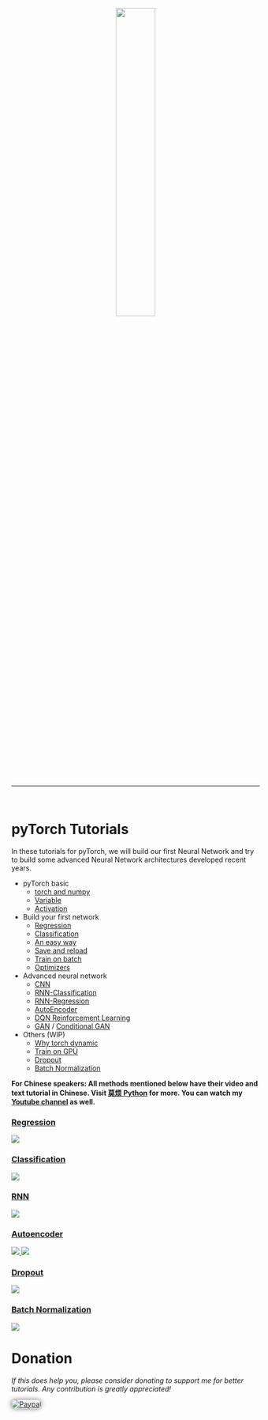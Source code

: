 <p align="center">
    <a href="http://pytorch.org/" target="_blank">
    <img width="40%" src="https://github.com/MorvanZhou/PyTorch-Tutorial/blob/master/logo.png" style="max-width:100%;">
    </a>
</p>

---

<br>

# pyTorch Tutorials

In these tutorials for pyTorch, we will build our first Neural Network and try to build some advanced Neural Network architectures developed recent years.


* pyTorch basic
  * [torch and numpy](https://github.com/MorvanZhou/PyTorch-Tutorial/blob/master/tutorial-contents/201_torch_numpy.py)
  * [Variable](https://github.com/MorvanZhou/PyTorch-Tutorial/blob/master/tutorial-contents/202_variable.py)
  * [Activation](https://github.com/MorvanZhou/PyTorch-Tutorial/blob/master/tutorial-contents/203_activation.py)
* Build your first network
  * [Regression](https://github.com/MorvanZhou/PyTorch-Tutorial/blob/master/tutorial-contents/301_regression.py)
  * [Classification](https://github.com/MorvanZhou/PyTorch-Tutorial/blob/master/tutorial-contents/302_classification.py)
  * [An easy way](https://github.com/MorvanZhou/PyTorch-Tutorial/blob/master/tutorial-contents/303_build_nn_quickly.py)
  * [Save and reload](https://github.com/MorvanZhou/PyTorch-Tutorial/blob/master/tutorial-contents/304_save_reload.py)
  * [Train on batch](https://github.com/MorvanZhou/PyTorch-Tutorial/blob/master/tutorial-contents/305_batch_train.py)
  * [Optimizers](https://github.com/MorvanZhou/PyTorch-Tutorial/blob/master/tutorial-contents/306_optimizer.py)
* Advanced neural network
  * [CNN](https://github.com/MorvanZhou/PyTorch-Tutorial/blob/master/tutorial-contents/401_CNN.py)
  * [RNN-Classification](https://github.com/MorvanZhou/PyTorch-Tutorial/blob/master/tutorial-contents/402_RNN_classifier.py)
  * [RNN-Regression](https://github.com/MorvanZhou/PyTorch-Tutorial/blob/master/tutorial-contents/403_RNN_regressor.py)
  * [AutoEncoder](https://github.com/MorvanZhou/PyTorch-Tutorial/blob/master/tutorial-contents/404_autoencoder.py)
  * [DQN Reinforcement Learning](https://github.com/MorvanZhou/PyTorch-Tutorial/blob/master/tutorial-contents/405_DQN_Reinforcement_learning.py)
  * [GAN](https://github.com/MorvanZhou/PyTorch-Tutorial/blob/master/tutorial-contents/406_GAN.py) / [Conditional GAN](https://github.com/MorvanZhou/PyTorch-Tutorial/blob/master/tutorial-contents/406_conditional_GAN.py)
* Others (WIP)
  * [Why torch dynamic](https://github.com/MorvanZhou/PyTorch-Tutorial/blob/master/tutorial-contents/501_why_torch_dynamic_graph.py)
  * [Train on GPU](https://github.com/MorvanZhou/PyTorch-Tutorial/blob/master/tutorial-contents/502_GPU.py)
  * [Dropout](https://github.com/MorvanZhou/PyTorch-Tutorial/blob/master/tutorial-contents/503_dropout.py)
  * [Batch Normalization](https://github.com/MorvanZhou/PyTorch-Tutorial/blob/master/tutorial-contents/504_batch_normalization.py)

**For Chinese speakers: All methods mentioned below have their video and text tutorial in Chinese.
Visit [莫烦 Python](https://morvanzhou.github.io/tutorials/) for more.
You can watch my [Youtube channel](https://www.youtube.com/channel/UCdyjiB5H8Pu7aDTNVXTTpcg) as well.**


### [Regression](https://github.com/MorvanZhou/PyTorch-Tutorial/blob/master/tutorial-contents/301_regression.py)

<a href="https://github.com/MorvanZhou/PyTorch-Tutorial/blob/master/tutorial-contents/301_regression.py">
    <img class="course-image" src="https://morvanzhou.github.io/static/results/torch/1-1-2.gif">
</a>

### [Classification](https://github.com/MorvanZhou/PyTorch-Tutorial/blob/master/tutorial-contents/302_classification.py)

<a href="https://github.com/MorvanZhou/PyTorch-Tutorial/blob/master/tutorial-contents/302_classification.py">
    <img class="course-image" src="https://morvanzhou.github.io/static/results/torch/1-1-3.gif">
</a>

### [RNN](https://github.com/MorvanZhou/PyTorch-Tutorial/blob/master/tutorial-contents/403_RNN_regressor.py)

<a href="https://github.com/MorvanZhou/PyTorch-Tutorial/blob/master/tutorial-contents/403_RNN_regressor.py">
    <img class="course-image" src="https://morvanzhou.github.io/static/results/torch/4-3-1.gif" >
</a>

### [Autoencoder](https://github.com/MorvanZhou/PyTorch-Tutorial/blob/master/tutorial-contents/404_autoencoder.py)

<a href="https://github.com/MorvanZhou/PyTorch-Tutorial/blob/master/tutorial-contents/403_RNN_regressor.py">
    <img class="course-image" src="https://morvanzhou.github.io/static/results/torch/4-4-1.gif" >
</a>

<a href="https://github.com/MorvanZhou/PyTorch-Tutorial/blob/master/tutorial-contents/403_RNN_regressor.py">
    <img class="course-image" src="https://morvanzhou.github.io/static/results/torch/4-4-2.gif" >
</a>

### [Dropout](https://github.com/MorvanZhou/PyTorch-Tutorial/blob/master/tutorial-contents/503_dropout.py)
<a href="https://github.com/MorvanZhou/PyTorch-Tutorial/blob/master/tutorial-contents/503_dropout.py">
    <img class="course-image" src="https://morvanzhou.github.io/static/results/torch/5-3-1.gif" >
</a>

### [Batch Normalization](https://github.com/MorvanZhou/PyTorch-Tutorial/blob/master/tutorial-contents/504_batch_normalization.py)
<a href="https://github.com/MorvanZhou/PyTorch-Tutorial/blob/master/tutorial-contents/504_batch_normalization.py">
    <img class="course-image" src="https://morvanzhou.github.io/static/results/torch/5-4-2.gif" >
</a>

# Donation

*If this does help you, please consider donating to support me for better tutorials. Any contribution is greatly appreciated!*

<div >
  <a href="https://www.paypal.com/cgi-bin/webscr?cmd=_donations&amp;business=morvanzhou%40gmail%2ecom&amp;lc=C2&amp;item_name=MorvanPython&amp;currency_code=AUD&amp;bn=PP%2dDonationsBF%3abtn_donateCC_LG%2egif%3aNonHosted">
    <img style="border-radius: 20px;  box-shadow: 0px 0px 10px 1px  #888888;"
         src="https://www.paypalobjects.com/webstatic/en_US/i/btn/png/silver-pill-paypal-44px.png"
         alt="Paypal"
         height="auto" ></a>
</div>
